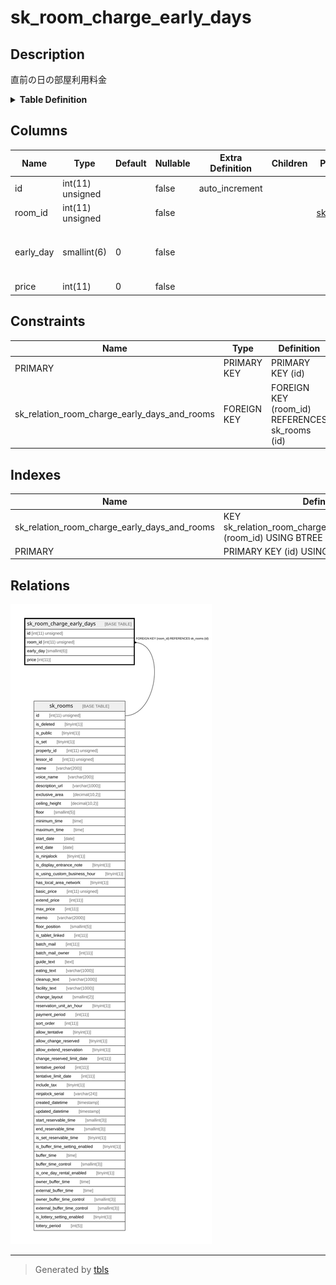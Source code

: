 # sk_room_charge_early_days

## Description

直前の日の部屋利用料金

<details>
<summary><strong>Table Definition</strong></summary>

```sql
CREATE TABLE `sk_room_charge_early_days` (
  `id` int(11) unsigned NOT NULL AUTO_INCREMENT COMMENT 'id',
  `room_id` int(11) unsigned NOT NULL,
  `early_day` smallint(6) NOT NULL DEFAULT '0' COMMENT '何日前か　0:当日、1:1日前、..',
  `price` int(11) NOT NULL DEFAULT '0' COMMENT '値段',
  PRIMARY KEY (`id`),
  KEY `sk_relation_room_charge_early_days_and_rooms` (`room_id`),
  CONSTRAINT `sk_relation_room_charge_early_days_and_rooms` FOREIGN KEY (`room_id`) REFERENCES `sk_rooms` (`id`) ON DELETE CASCADE ON UPDATE CASCADE
) ENGINE=InnoDB AUTO_INCREMENT=[Redacted by tbls] DEFAULT CHARSET=utf8 COMMENT='直前の日の部屋利用料金'
```

</details>

## Columns

| Name | Type | Default | Nullable | Extra Definition | Children | Parents | Comment |
| ---- | ---- | ------- | -------- | ---------------- | -------- | ------- | ------- |
| id | int(11) unsigned |  | false | auto_increment |  |  | id |
| room_id | int(11) unsigned |  | false |  |  | [sk_rooms](sk_rooms.md) |  |
| early_day | smallint(6) | 0 | false |  |  |  | 何日前か　0:当日、1:1日前、.. |
| price | int(11) | 0 | false |  |  |  | 値段 |

## Constraints

| Name | Type | Definition |
| ---- | ---- | ---------- |
| PRIMARY | PRIMARY KEY | PRIMARY KEY (id) |
| sk_relation_room_charge_early_days_and_rooms | FOREIGN KEY | FOREIGN KEY (room_id) REFERENCES sk_rooms (id) |

## Indexes

| Name | Definition |
| ---- | ---------- |
| sk_relation_room_charge_early_days_and_rooms | KEY sk_relation_room_charge_early_days_and_rooms (room_id) USING BTREE |
| PRIMARY | PRIMARY KEY (id) USING BTREE |

## Relations

![er](sk_room_charge_early_days.svg)

---

> Generated by [tbls](https://github.com/k1LoW/tbls)
